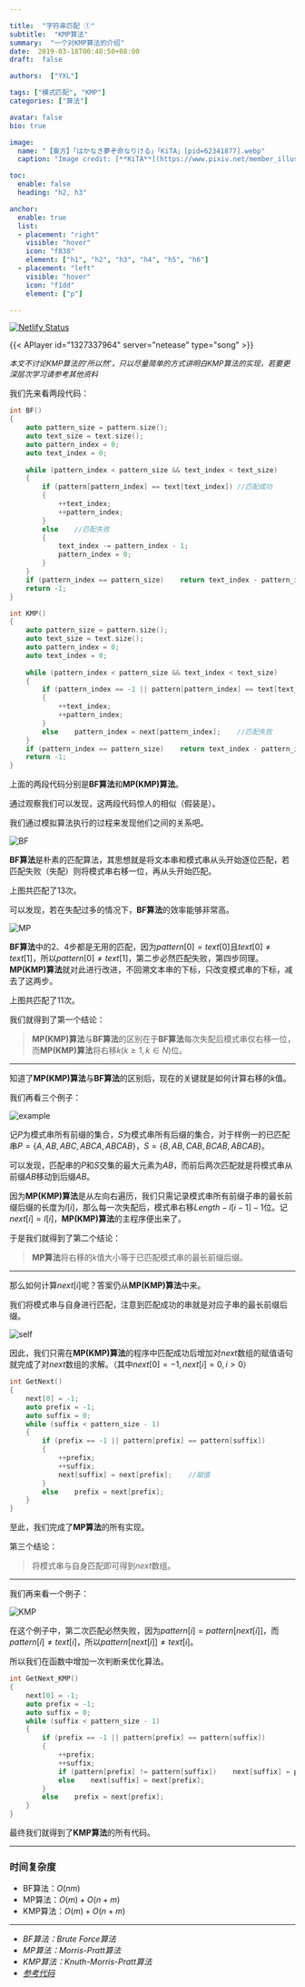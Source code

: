 ```yaml
---

title:  "字符串匹配 ①"
subtitle:  "KMP算法"
summary:  "一个对KMP算法的介绍"
date:  2019-03-18T00:48:50+08:00
draft:  false

authors:  ["YXL"]

tags: ["模式匹配", "KMP"]
categories: ["算法"]

avatar: false
bio: true

image:
  name: "【東方】「はかなき夢ぞ命なりける」「KiTA」[pid=62341877].webp"
  caption: "Image credit: [**KiTA**](https://www.pixiv.net/member_illust.php?mode=medium&illust_id=62341877)"

toc:
  enable: false
  heading: "h2, h3"

anchor:
  enable: true
  list:
  - placement: "right"
    visible: "hover"
    icon: "f838"
    element: ["h1", "h2", "h3", "h4", "h5", "h6"]
  - placement: "left"
    visible: "hover"
    icon: "f1dd"
    element: ["p"]

---
```


[![Netlify Status](https://api.netlify.com/api/v1/badges/3c4add13-fb61-4e32-b1a2-75f9e1781542/deploy-status)](https://app.netlify.com/sites/yxl-blog/deploys)

{{< APlayer id="1327337964" server="netease" type="song" >}}

<font size=2>*本文不讨论KMP算法的‘所以然’，只以尽量简单的方式讲明白KMP算法的实现，若要更深层次学习请参考其他资料*</font>

我们先来看两段代码：

``` c++ {linenos=table}
int BF()
{
    auto pattern_size = pattern.size();
    auto text_size = text.size();
    auto pattern_index = 0;
    auto text_index = 0;
    
    while (pattern_index < pattern_size && text_index < text_size)
    {
        if (pattern[pattern_index] == text[text_index])	//匹配成功
        {
            ++text_index;
            ++pattern_index;
        }
        else	//匹配失败
        {
            text_index -= pattern_index - 1;
            pattern_index = 0;
        }
    }
    if (pattern_index == pattern_size)    return text_index - pattern_index;
    return -1;
}
```

``` c++ {linenos=table}
int KMP()
{
    auto pattern_size = pattern.size();
    auto text_size = text.size();
    auto pattern_index = 0;
    auto text_index = 0;
    
    while (pattern_index < pattern_size && text_index < text_size)
    {
        if (pattern_index == -1 || pattern[pattern_index] == text[text_index])	//匹配成功
        {
            ++text_index;
            ++pattern_index;
        }
        else    pattern_index = next[pattern_index];	//匹配失败
    }
    if (pattern_index == pattern_size)    return text_index - pattern_index;
    return -1;
}
```

上面的两段代码分别是**BF算法**和**MP(KMP)算法**。

通过观察我们可以发现，这两段代码惊人的相似（假装是）。

我们通过模拟算法执行的过程来发现他们之间的关系吧。

![BF](BF.svg)

**BF算法**是朴素的匹配算法，其思想就是将文本串和模式串从头开始逐位匹配，若匹配失败（失配）则将模式串右移一位，再从头开始匹配。

上图共匹配了$13$次。

可以发现，若在失配过多的情况下，**BF算法**的效率能够非常高。

![MP](MP.svg)

**BF算法**中的$2$、$4$步都是无用的匹配，因为$pattern[0] = text[0]$且$text[0] \not= text[1]$，所以$pattern[0] \not= text[1]$，第二步必然匹配失败，第四步同理。**MP(KMP)算法**就对此进行改进，不回溯文本串的下标，只改变模式串的下标，减去了这两步。

上图共匹配了$11​$次。

我们就得到了第一个结论：

> **MP(KMP)算法**与**BF算法**的区别在于**BF算法**每次失配后模式串仅右移一位，而**MP(KMP)算法**将右移$k(k \geq 1, k \in N)$位。

---

知道了**MP(KMP)算法**与**BF算法**的区别后，现在的关键就是如何计算右移的$k$值。

我们再看三个例子：

![example](example.svg)

记$P$为模式串所有前缀的集合，$S$为模式串所有后缀的集合，对于样例一的已匹配串$P = \lbrace A, AB, ABC, ABCA, ABCAB \rbrace$，$S = \lbrace B, AB, CAB, BCAB, ABCAB \rbrace$。

可以发现，匹配串的$P$和$S$交集的最大元素为$AB​$，而前后两次匹配就是将模式串从前缀$AB​$移动到后缀$AB​$。

因为**MP(KMP)算法**是从左向右遍历，我们只需记录模式串所有前缀子串的最长前缀后缀的长度为$l[i]$，那么每一次失配后，模式串右移$Length-l[i-1]-1$位。记$next[i]=l[i]$，**MP(KMP)算法**的主程序便出来了。

于是我们就得到了第二个结论：

> **MP算法**将右移的$k$值大小等于已匹配模式串的最长前缀后缀。

---

那么如何计算$next[i]$呢？答案仍从**MP(KMP)算法**中来。

我们将模式串与自身进行匹配，注意到匹配成功的串就是对应子串的最长前缀后缀。

![self](self.svg)

因此，我们只需在**MP(KMP)算法**的程序中匹配成功后增加对$next$数组的赋值语句就完成了对$next$数组的求解。（其中$next[0]=-1, next[i]=0, i > 0$）

``` c++ {linenos=table}
int GetNext()
{
    next[0] = -1;
    auto prefix = -1;
    auto suffix = 0;
    while (suffix < pattern_size - 1)
    {
        if (prefix == -1 || pattern[prefix] == pattern[suffix])
        {
            ++prefix;
            ++suffix;
            next[suffix] = next[prefix];	//赋值
        }
        else    prefix = next[prefix];
	}
}
```

至此，我们完成了**MP算法**的所有实现。

第三个结论：

> 将模式串与自身匹配即可得到$next$数组。

---

我们再来看一个例子：

![KMP](KMP.svg)

在这个例子中，第二次匹配必然失败，因为$pattern[i] = pattern[next[i]]​$，而$pattern[i] \not = text[i]​$，所以$pattern[next[i]] \not = text[i]​$。

所以我们在函数中增加一次判断来优化算法。

``` c++ {linenos=table}
int GetNext_KMP()
{
    next[0] = -1;
    auto prefix = -1;
    auto suffix = 0;
    while (suffix < pattern_size - 1)
    {
        if (prefix == -1 || pattern[prefix] == pattern[suffix])
        {
            ++prefix;
            ++suffix;
            if (pattern[prefix] != pattern[suffix])    next[suffix] = prefix;
            else    next[suffix] = next[prefix];
        }
        else    prefix = next[prefix];
	}
}
```

最终我们就得到了**KMP算法**的所有代码。

---

### 时间复杂度

- BF算法：$O(nm)$
- MP算法：$O(m)+O(n+m)$
- KMP算法：$O(m)+O(n+m)$

---

- *BF算法：Brute Force算法*
- *MP算法：Morris-Pratt算法*
- *KMP算法：Knuth-Morris-Pratt算法*
- *[参考代码](https://github.com/YXL76/my-cpp-library/blob/master/my-cpp-library/include/Algorithm/StringAlgorithm.h)*
